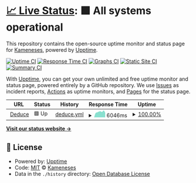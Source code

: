# [📈 Live Status](https://Kameneses.github.io/status-deduce): <!--live status--> **🟩 All systems operational**

This repository contains the open-source uptime monitor and status page for [Kameneses](https://Kameneses.github.io/status-deduce), powered by [Upptime](https://github.com/upptime/upptime).

[![Uptime CI](https://github.com/Kameneses/status-deduce/workflows/Uptime%20CI/badge.svg)](https://github.com/Kameneses/status-deduce/actions?query=workflow%3A%22Uptime+CI%22)
[![Response Time CI](https://github.com/Kameneses/status-deduce/workflows/Response%20Time%20CI/badge.svg)](https://github.com/Kameneses/status-deduce/actions?query=workflow%3A%22Response+Time+CI%22)
[![Graphs CI](https://github.com/Kameneses/status-deduce/workflows/Graphs%20CI/badge.svg)](https://github.com/Kameneses/status-deduce/actions?query=workflow%3A%22Graphs+CI%22)
[![Static Site CI](https://github.com/Kameneses/status-deduce/workflows/Static%20Site%20CI/badge.svg)](https://github.com/Kameneses/status-deduce/actions?query=workflow%3A%22Static+Site+CI%22)
[![Summary CI](https://github.com/Kameneses/status-deduce/workflows/Summary%20CI/badge.svg)](https://github.com/Kameneses/status-deduce/actions?query=workflow%3A%22Summary+CI%22)

With [Upptime](https://upptime.js.org), you can get your own unlimited and free uptime monitor and status page, powered entirely by a GitHub repository. We use [Issues](https://github.com/Kameneses/status-deduce/issues) as incident reports, [Actions](https://github.com/Kameneses/status-deduce/actions) as uptime monitors, and [Pages](https://Kameneses.github.io/status-deduce) for the status page.

<!--start: status pages-->
<!-- This summary is generated by Upptime (https://github.com/upptime/upptime) -->
<!-- Do not edit this manually, your changes will be overwritten -->
<!-- prettier-ignore -->
| URL | Status | History | Response Time | Uptime |
| --- | ------ | ------- | ------------- | ------ |
| <img alt="" src="https://icons.duckduckgo.com/ip3/deducedata.solutions.ico" height="13"> [Deduce](https://deducedata.solutions) | 🟩 Up | [deduce.yml](https://github.com/Kameneses/status-deduce/commits/HEAD/history/deduce.yml) | <details><summary><img alt="Response time graph" src="./graphs/deduce/response-time-week.png" height="20"> 6046ms</summary><br><a href="https://status.cameneses.site/history/deduce"><img alt="Response time 8467" src="https://img.shields.io/endpoint?url=https%3A%2F%2Fraw.githubusercontent.com%2FKameneses%2Fstatus-deduce%2FHEAD%2Fapi%2Fdeduce%2Fresponse-time.json"></a><br><a href="https://status.cameneses.site/history/deduce"><img alt="24-hour response time 6468" src="https://img.shields.io/endpoint?url=https%3A%2F%2Fraw.githubusercontent.com%2FKameneses%2Fstatus-deduce%2FHEAD%2Fapi%2Fdeduce%2Fresponse-time-day.json"></a><br><a href="https://status.cameneses.site/history/deduce"><img alt="7-day response time 6046" src="https://img.shields.io/endpoint?url=https%3A%2F%2Fraw.githubusercontent.com%2FKameneses%2Fstatus-deduce%2FHEAD%2Fapi%2Fdeduce%2Fresponse-time-week.json"></a><br><a href="https://status.cameneses.site/history/deduce"><img alt="30-day response time 5781" src="https://img.shields.io/endpoint?url=https%3A%2F%2Fraw.githubusercontent.com%2FKameneses%2Fstatus-deduce%2FHEAD%2Fapi%2Fdeduce%2Fresponse-time-month.json"></a><br><a href="https://status.cameneses.site/history/deduce"><img alt="1-year response time 9680" src="https://img.shields.io/endpoint?url=https%3A%2F%2Fraw.githubusercontent.com%2FKameneses%2Fstatus-deduce%2FHEAD%2Fapi%2Fdeduce%2Fresponse-time-year.json"></a></details> | <details><summary><a href="https://status.cameneses.site/history/deduce">100.00%</a></summary><a href="https://status.cameneses.site/history/deduce"><img alt="All-time uptime 98.12%" src="https://img.shields.io/endpoint?url=https%3A%2F%2Fraw.githubusercontent.com%2FKameneses%2Fstatus-deduce%2FHEAD%2Fapi%2Fdeduce%2Fuptime.json"></a><br><a href="https://status.cameneses.site/history/deduce"><img alt="24-hour uptime 100.00%" src="https://img.shields.io/endpoint?url=https%3A%2F%2Fraw.githubusercontent.com%2FKameneses%2Fstatus-deduce%2FHEAD%2Fapi%2Fdeduce%2Fuptime-day.json"></a><br><a href="https://status.cameneses.site/history/deduce"><img alt="7-day uptime 100.00%" src="https://img.shields.io/endpoint?url=https%3A%2F%2Fraw.githubusercontent.com%2FKameneses%2Fstatus-deduce%2FHEAD%2Fapi%2Fdeduce%2Fuptime-week.json"></a><br><a href="https://status.cameneses.site/history/deduce"><img alt="30-day uptime 100.00%" src="https://img.shields.io/endpoint?url=https%3A%2F%2Fraw.githubusercontent.com%2FKameneses%2Fstatus-deduce%2FHEAD%2Fapi%2Fdeduce%2Fuptime-month.json"></a><br><a href="https://status.cameneses.site/history/deduce"><img alt="1-year uptime 97.28%" src="https://img.shields.io/endpoint?url=https%3A%2F%2Fraw.githubusercontent.com%2FKameneses%2Fstatus-deduce%2FHEAD%2Fapi%2Fdeduce%2Fuptime-year.json"></a></details>

<!--end: status pages-->

[**Visit our status website →**](https://Kameneses.github.io/status-deduce)

## 📄 License

- Powered by: [Upptime](https://github.com/upptime/upptime)
- Code: [MIT](./LICENSE) © [Kameneses](https://Kameneses.github.io/status-deduce)
- Data in the `./history` directory: [Open Database License](https://opendatacommons.org/licenses/odbl/1-0/)
